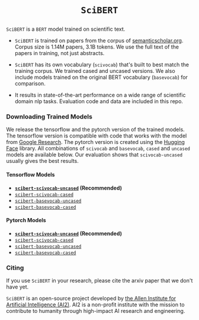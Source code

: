 # <p align=center>`SciBERT`</p>
`SciBERT` is a `BERT` model trained on scientific text.

* `SciBERT` is trained on papers from the corpus of [semanticscholar.org](https://semanticscholar.org). Corpus size is 1.14M papers, 3.1B tokens. We use the full text of the papers in training, not just abstracts.

* `SciBERT` has its own vocabulary (`scivocab`) that's built to best match the training corpus. We trained cased and uncased versions. We also include models trained on the original BERT vocabulary (`basevocab`) for comparison.

* It results in state-of-the-art performance on a wide range of scientific domain nlp tasks. Evaluation code and data are included in this repo. 

### Downloading Trained Models
We release the tensorflow and the pytorch version of the trained models. The tensorflow version is compatible with code that works with the model from [Google Research](https://github.com/google-research/bert). The pytorch version is created using the [Hugging Face](https://github.com/huggingface/pytorch-pretrained-BERT) library.  All combinations of `scivocab` and `basevocab`, `cased` and `uncased` models are available below. Our evaluation shows that `scivocab-uncased` usually gives the best results.

#### Tensorflow Models
* __[`scibert-scivocab-uncased`](https://s3-us-west-2.amazonaws.com/ai2-s2-research/scibert/tensorflow_models/scibert_scivocab_uncased.tar.gz) (Recommended)__
* [`scibert-scivocab-cased`](https://s3-us-west-2.amazonaws.com/ai2-s2-research/scibert/tensorflow_models/scibert_scivocab_cased.tar.gz)
* [`scibert-basevocab-uncased`](https://s3-us-west-2.amazonaws.com/ai2-s2-research/scibert/tensorflow_models/scibert_basevocab_uncased.tar.gz)
* [`scibert-basevocab-cased`](https://s3-us-west-2.amazonaws.com/ai2-s2-research/scibert/tensorflow_models/scibert_basevocab_cased.tar.gz)

#### Pytorch Models
* __[`scibert-scivocab-uncased`](https://s3-us-west-2.amazonaws.com/ai2-s2-research/scibert/pytorch_models/scibert_scivocab_uncased.tar) (Recommended)__
* [`scibert-scivocab-cased`](https://s3-us-west-2.amazonaws.com/ai2-s2-research/scibert/pytorch_models/scibert_scivocab_cased.tar)
* [`scibert-basevocab-uncased`](https://s3-us-west-2.amazonaws.com/ai2-s2-research/scibert/pytorch_models/scibert_basevocab_uncased.tar)
* [`scibert-basevocab-cased`](https://s3-us-west-2.amazonaws.com/ai2-s2-research/scibert/pytorch_models/scibert_basevocab_cased.tar)


### Citing

If you use `SciBERT` in your research, please cite the arxiv paper that we don't have yet.

`SciBERT` is an open-source project developed by [the Allen Institute for Artificial Intelligence (AI2)](http://www.allenai.org).
AI2 is a non-profit institute with the mission to contribute to humanity through high-impact AI research and engineering.




